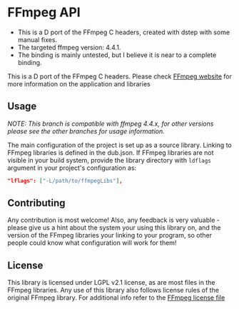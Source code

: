 # FFmpeg API 

- This is a D port of the FFmpeg C headers, created with dstep with some manual fixes.
- The targeted ffmpeg version: 4.4.1.
- The binding is mainly untested, but I believe it is near to a complete binding.

This is a D port of the FFmpeg C headers. Please check [FFmpeg website](https://www.ffmpeg.org/) for more information on the application and libraries 


## Usage

_NOTE: This branch is compatible with ffmpeg 4.4.x, for other versions please see the other branches for usage information._


The main configuration of the project is set up as a source library. Linking to FFmpeg libraries is defined
in the dub.json. If FFmpeg libraries are not visible in your build system, provide the library directory with ```ldflags``` 
argument in your project's configuration as:

```json
"lflags": ["-L/path/to/ffmpegLibs"],
```

## Contributing

Any contribution is most welcome! Also, any feedback is very valuable - please give us a hint about the system your using this library on, and
the version of the FFmpeg libraries your linking to your program, so other people could know what configuration will work for them!


## License

This library is licensed under LGPL v2.1 license, as are most files in the FFmpeg libraries. Any use of this library
also follows license rules of the original FFmpeg library. For additional info refer to the 
[FFmpeg license file](https://github.com/FFmpeg/FFmpeg/blob/master/LICENSE.md)

